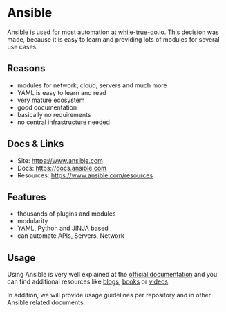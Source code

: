 # Ansible

Ansible is used for most automation at
[while-true-do.io](https://while-true-do.io). This decision was made, because it
is easy to learn and providing lots of modules for several use cases.

## Reasons

- modules for network, cloud, servers and much more
- YAML is easy to learn and read
- very mature ecosystem
- good documentation
- basically no requirements
- no central infrastructure needed

## Docs & Links

- Site: <https://www.ansible.com>
- Docs: <https://docs.ansible.com>
- Resources: <https://www.ansible.com/resources>

## Features

- thousands of plugins and modules
- modularity
- YAML, Python and JINJA based
- can automate APIs, Servers, Network

## Usage

Using Ansible is very well explained at the
[official documentation](https://docs.ansible.com) and you can find additional
resources like [blogs](https://blog.while-true-do.io/tag/ansible),
[books](https://leanpub.com/ansible-for-devops) or
[videos](https://www.youtube.com/watch?v=KuiAiUyuDY4&list=PLnFWJCugpwfzTlIJ-JtuATD2MBBD7_m3u).

In addition, we will provide usage guidelines per repository and in other
Ansible related documents.
